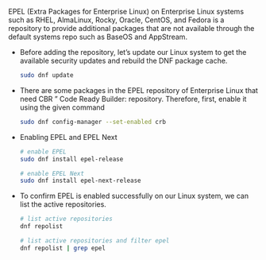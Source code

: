 EPEL (Extra Packages for Enterprise Linux) on Enterprise Linux systems such as RHEL, AlmaLinux, Rocky, Oracle, CentOS, and Fedora is a repository to provide additional packages that are not available through the default systems repo such as BaseOS and AppStream.

- Before adding the repository, let’s update our Linux system to get the available security updates and rebuild the DNF package cache.

    ```bash
    sudo dnf update
    ```
- There are some packages in the EPEL repository of Enterprise Linux that need CBR ” Code Ready Builder: repository. Therefore, first, enable it using the given command

    ```bash
    sudo dnf config-manager --set-enabled crb
    ```

- Enabling EPEL and EPEL Next
    ```bash
    # enable EPEL
    sudo dnf install epel-release

    # enable EPEL Next
    sudo dnf install epel-next-release
    ```

- To confirm EPEL is enabled successfully on our Linux system, we can list the active repositories.

    ```bash
    # list active repositories
    dnf repolist

    # list active repositories and filter epel
    dnf repolist | grep epel
    ```